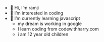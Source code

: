 - 👋 Hi, I’m ramji
- 👀 I’m interested in coding
- 🌱 I’m currently learning javascript
  - my dream is working in google
  - I learn coding from codewithharry.com
  - i am 12 year old children
